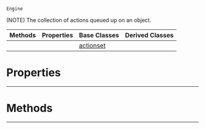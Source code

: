  `Engine`

(NOTE) The collection of actions queued up on an object.

|Methods|Properties|Base Classes|Derived Classes|
|---|---|---|---|
| | |[actionset](https://github.com/ZilchEngine/ZilchDocs/blob/master/code_reference/class_reference/actionset.markdown)| |


 #  Properties


---  
 #  Methods


---  
 

 